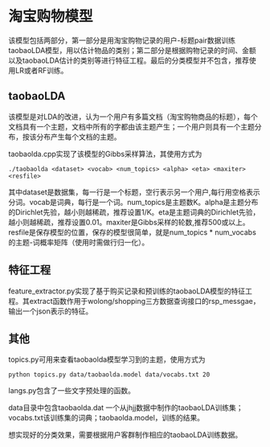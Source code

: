 # 淘宝购物模型

该模型包括两部分，第一部分是用淘宝购物记录的用户-标题pair数据训练taobaoLDA模型，用以估计物品的类别；第二部分是根据购物记录的时间、金额以及taobaoLDA估计的类别等进行特征工程。最后的分类模型并不包含，推荐使用LR或者RF训练。

## taobaoLDA

该模型是对LDA的改进，认为一个用户有多篇文档（淘宝购物商品的标题），每个文档具有一个主题，文档中所有的字都由该主题产生；一个用户则具有一个主题分布，按该分布产生每个文档的主题。

taobaolda.cpp实现了该模型的Gibbs采样算法，其使用方式为

	./taobaolda <dataset> <vocab> <num_topics> <alpha> <eta> <maxiter> <resfile>

其中dataset是数据集，每一行是一个标题，空行表示另一个用户,每行用空格表示分词。vocab是词典，每行是一个词。num_topics是主题数K。alpha是主题分布的Dirichlet先验，越小则越稀疏，推荐设置1/K。eta是主题词典的Dirichlet先验，越小则越稀疏，推荐设置0.01。maxiter是Gibbs采样的轮数,推荐500或以上。resfile是保存模型的位置，保存的模型很简单，就是num_topics * num_vocabs的主题-词概率矩阵（使用时需做行归一化）。

## 特征工程
feature_extractor.py实现了基于购买记录和预训练的taobaoLDA模型的特征工程。其extract函数作用于wolong/shopping三方数据查询接口的rsp_messgae，输出一个json表示的特征。

## 其他

topics.py可用来查看taobaolda模型学习到的主题，使用方式为
	
	python topics.py data/taobaolda.model data/vocabs.txt 20

langs.py包含了一些文字预处理的函数。

data目录中包含taobaolda.dat 一个从jhjj数据中制作的taobaoLDA训练集；vocabs.txt该训练集的词典；taobaolda.model，训练的结果。

想实现好的分类效果，需要根据用户客群制作相应的taobaoLDA训练数据。
